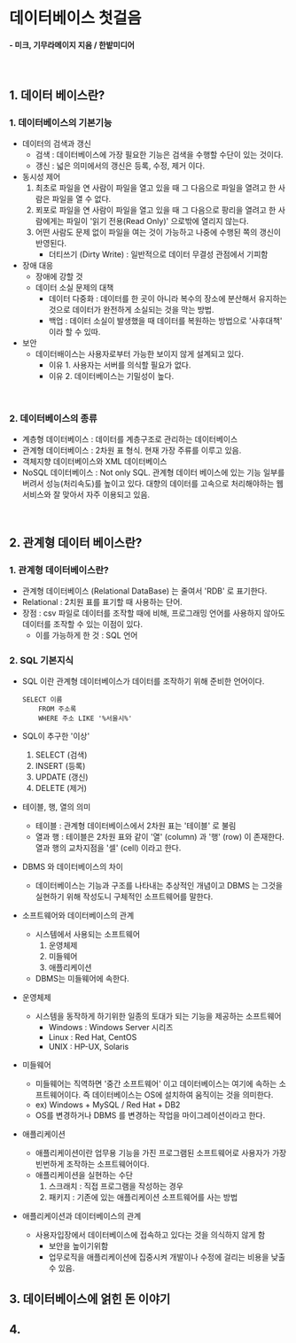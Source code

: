 # 데이터베이스 첫걸음 
#### - 미크, 기무라메이지 지음 / 한밭미디어

<br/>

## 1. 데이터 베이스란? 

### 1. 데이터베이스의 기본기능
- 데이터의 검색과 갱신 
    - 검색 :  데이터베이스에 가장 필요한 기능은 검색을 수행할 수단이 있는 것이다.
    - 갱신 : 넓은 의미에서의 갱신은 등록, 수정, 제거 이다.
- 동시성 제어
    1. 최초로 파일을 연 사람이 파일을 열고 있을 때 그 다음으로 파일을 열려고 한 사람은 파일을 열 수 없다.
    2. 푀포로 파일을 연 사람이 파일을 열고 있을 때 그 다음으로 팡리을 열려고 한 사람에게는 파일이 '읽기 전용(Read Only)' 으로밖에 열리지 않는다.
    3. 어떤 사람도 문제 없이 파일을 여는 것이 가능하고 나중에 수행된 쪽의 갱신이 반영된다.
         - 더티쓰기 (Dirty Write) : 일반적으로 데이터 무결성 관점에서 기피함
- 장애 대응
    - 장애에 강할 것
    - 데이터 소실 문제의 대책 
        - 데이터 다중화 : 데이터를 한 곳이 아니라 복수의 장소에 분산해서 유지하는 것으로 데이터가 완전하게 소실되는 것을 막는 방법.
        - 백업 : 데이터 소실이 발생했을 때 데이터를 복원하는 방법으로 '사후대책' 이라 할 수 있따.
- 보안 
    - 데이터배이스는 사용자로부터 가능한 보이지 않게 설계되고 있다.
        - 이유 1. 사용자는 서버를 의식할 필요가 없다.
        - 이유 2. 데이터베이스는 기밀성이 높다.

<br/>

### 2. 데이터베이스의 종류
- 계층형 데이터베이스 : 데이터를 계층구조로 관리하는 데이터베이스
- 관계형 데이터베이스 : 2차원 표 형식. 현재 가장 주류를 이루고 있음.
- 객체지향 데이터베이스와 XML 데이터베이스
- NoSQL 데이터베이스 : Not only SQL. 관계형 데이터 베이스에 있는 기능 일부를 버려서 성능(처리속도)를 높이고 있다. 대향의 데이터를 고속으로 처리해야하는 웹 서비스와 잘 맞아서 자주 이용되고 있음.

<br/>

## 2. 관계형 데이터 베이스란?

### 1. 관계형 데이터베이스란?
- 관계형 데이터베이스 (Relational DataBase) 는 줄여서 'RDB' 로 표기한다. 
- Relational : 2치원 표를 표기할 때 사용하는 단어.
- 장점 : csv 파일로 데이터를 조작할 때에 비해, 프로그래밍 언어를 사용하지 않아도 데이터를 조작할 수 있는 이점이 있다.
    - 이를 가능하게 한 것 : SQL 언어

### 2. SQL 기본지식
- SQL 이란 관계형 데이터베이스가 데이터를 조작하기 위해 준비한 언어이다.
    ```
    SELECT 이름
        FROM 주소록
        WHERE 주소 LIKE '%서울시%'
    ```

- SQL이 추구한 '이상'
    1. SELECT (검색)
    2. INSERT (등록)
    3. UPDATE (갱신)
    4. DELETE (제거)
- 테이블, 행, 열의 의미
    - 테이블 : 관계형 데이터베이스에서 2차원 표는 '테이블' 로 불림
    - 열과 행 : 테이블은 2차원 표와 같이 '열' (column) 과 '행' (row) 이 존재한다. 열과 행의 교차지점을 '셀' (cell) 이라고 한다.
- DBMS 와 데이터베이스의 차이
    - 데이터베이스는 기능과 구조를 나타내는 추상적인 개념이고 DBMS 는 그것을 실현하기 위해 작성도니 구체적인 소프트웨어를 말한다.
- 소프트웨어와 데이터베이스의 관계
    - 시스템에서 사용되는 소프트웨어
        1. 운영체제
        2. 미들웨어 
        3. 애플리케이션
    - DBMS는 미들웨어에 속한다.
- 운영체제 
    - 시스템을 동작하게 하기위한 일종의 토대가 되는 기능을 제공하는 소프트웨어
        - Windows : Windows Server 시리즈
        - Linux : Red Hat, CentOS
        - UNIX : HP-UX, Solaris
- 미들웨어
    - 미들웨어는 직역하면 '중간 소프트웨어' 이고 데이터베이스는 여기에 속하는 소프트웨어이다. 즉 데이터베이스는 OS에 설치하여 움직이는 것을 의미한다.
    - ex) Windows + MySQL / Red Hat + DB2
    - OS를 변경하거나 DBMS 를 변경하는 작업을 마이그레이션이라고 한다.
- 애플리케이션
    - 애플리케이션이란 업무용 기능을 가진 프로그램된 소프트웨어로 사용자가 가장 빈번하게 조작하는 소프트웨어이다. 
    - 애플리케이션을 실현하는 수단
        1. 스크래치 : 직접 프로그램을 작성하는 경우
        2. 패키지 : 기존에 있는 애플리케이션 소프트웨어를 사는 방법
- 애플리케이션과 데이터베이스의 관계
    - 사용자입장에서 데이터베이스에 접속하고 있다는 것을 의식하지 않게 함
        - 보안을 높이기위함
        - 업무로직을 애플리케이션에 집중시켜 개발이나 수정에 걸리는 비용을 낮출수 있음.

## 3. 데이터베이스에 얽힌 돈 이야기

## 4. 